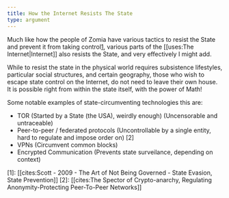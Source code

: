```yaml
---
title: How the Internet Resists The State
type: argument
---
```


Much like how the people of Zomia have various tactics to resist the State and prevent it from taking control[1](^1), various parts of the [[uses:The Internet|Internet]] also resists the State, and very effectively I might add.

While to resist the state in the physical world requires subsistence lifestyles, particular social structures, and certain geography, those who wish to escape state control on the Internet, do not need to leave their own house. It is possible right from within the state itself, with the power of Math!

Some notable examples of state-circumventing technologies this are:
 - TOR (Started by a State (the USA), weirdly enough) (Uncensorable and untraceable)
 - Peer-to-peer / federated protocols (Uncontrollable by a single entity, hard to regulate and impose order on) [2]
 - VPNs (Circumvent common blocks)
 - Encrypted Communication (Prevents state surveilance, depending on context)

[1]: [[cites:Scott - 2009 - The Art of Not Being Governed - State Evasion, State Prevention]]
[2]: [[cites:The Spector of Crypto-anarchy, Regulating Anonymity-Protecting Peer-To-Peer Networks]]